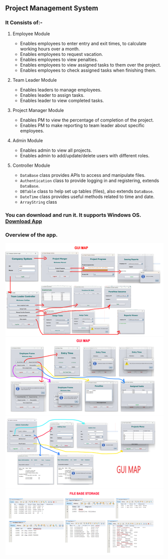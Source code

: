 ## Project Management System

### It Consists of:-

1. Employee Module
   - Enables employees to enter entry and exit times, to calculate working hours over a month.
   - Enables employees to request vacation.
   - Enables employees to view penalties.
   - Enables employees to view assigned tasks to them over the project.
   - Enables employees to check assigned tasks when finishing them.

2. Team Leader Module
   - Enables leaders to manage employees.
   - Enables leader to assign tasks.
   - Enables leader to view completed tasks.

3. Project Manager Module
   - Enables PM to view the percentage of completion of the project.
   - Enables PM to make reporting to team leader about specific employees.

4. Admin Module
   - Enables admin to view all projects.
   - Enables admin to add/update/delete users with different roles.

5. Controller Module
   - `DataBase` class provides APIs to access and manipulate files.
   - `Authentication` class to provide logging in and registering, extends `DataBase`.
   - `DBTable` class to help set up tables (files), also extends `DataBase`.
   - `DateTime` class provides useful methods related to time and date.
   - `ArrayString` class

### You can download and run it. It supports Windows OS. [Download App](https://raw.githubusercontent.com/AhmedMaherElSaeidi/Project-Management-System/main/assets/App.rar?token=GHSAT0AAAAAACD6ZU7PGTODJB3DXCIPOE6OZEV6K7Q)

### Overview of the app.
![Example Image](assets/Images/GUI_MAP_1.jpg)
![Example Image](assets/Images/GUI_MAP_2.jpg)
![Example Image](assets/Images/GUI_MAP_3.jpg)
![Example Image](assets/Images/GUI_MAP_4.jpg)

  
